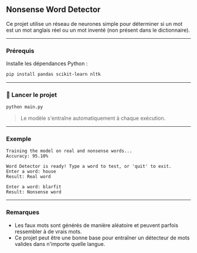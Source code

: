 ## Nonsense Word Detector

Ce projet utilise un réseau de neurones simple pour déterminer si un mot est un mot anglais réel ou un mot inventé (non présent dans le dictionnaire).

---

### Prérequis

Installe les dépendances Python :

```bash
pip install pandas scikit-learn nltk
```

---

### 🚀 Lancer le projet

```bash
python main.py
```

> Le modèle s'entraîne automatiquement à chaque exécution.

---

### Exemple 

```
Training the model on real and nonsense words...
Accuracy: 95.10%

Word Detector is ready! Type a word to test, or 'quit' to exit.
Enter a word: house
Result: Real word

Enter a word: blarfit
Result: Nonsense word
```

---

### Remarques

* Les faux mots sont générés de manière aléatoire et peuvent parfois ressembler à de vrais mots.
* Ce projet peut être une bonne base pour entraîner un détecteur de mots valides dans n'importe quelle langue.

